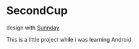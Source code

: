 # SecondCup

design with [Sunnday](https://github.com/Sunday)

This is a little project while i was learning Android.

